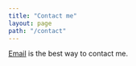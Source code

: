 ```yaml
---
title: "Contact me"
layout: page
path: "/contact"
---
```


[Email](mailto:simon.so@gmail.com) is the best way to contact me.

